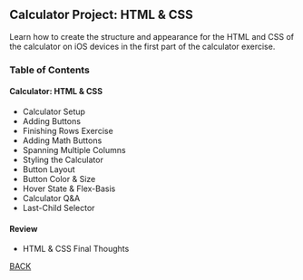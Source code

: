 ## Calculator Project: HTML & CSS
Learn how to create the structure and appearance for the HTML and CSS of the calculator on iOS devices in the first part of the calculator exercise.

### Table of Contents
#### Calculator: HTML & CSS
- Calculator Setup
- Adding Buttons
- Finishing Rows Exercise
- Adding Math Buttons
- Spanning Multiple Columns
- Styling the Calculator
- Button Layout
- Button Color & Size
- Hover State & Flex-Basis
- Calculator Q&A
- Last-Child Selector

#### Review
- HTML & CSS Final Thoughts

[BACK](./README.md)